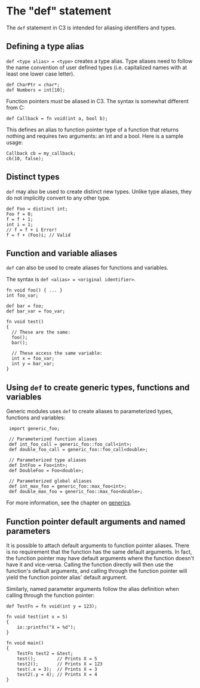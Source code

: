 # The "def" statement

The `def` statement in C3 is intended for aliasing identifiers and types.

## Defining a type alias

`def <type alias> = <type>` creates a type alias. Type aliases need to follow the name convention of user defined types (i.e. capitalized
names with at least one lower case letter).

    def CharPtr = char*;
    def Numbers = int[10];

Function pointers _must_ be aliased in C3. The syntax is somewhat different from C:

    def Callback = fn void(int a, bool b);

This defines an alias to function pointer type of a function that returns nothing and requires two arguments: an int and a bool. Here is a sample usage:

    Callback cb = my_callback;
    cb(10, false);


## Distinct types

`def` may also be used to create distinct new types. Unlike type aliases,
they do not implicitly convert to any other type.

    def Foo = distinct int;
    Foo f = 0;
    f = f + 1;
    int i = 1;
    // f = f + i Error!
    f = f + (Foo)i; // Valid

## Function and variable aliases

`def` can also be used to create aliases for functions and variables.

The syntax is `def <alias> = <original identifier>`.

```
fn void foo() { ... }
int foo_var;

def bar = foo;
def bar_var = foo_var;

fn void test() 
{
  // These are the same:
  foo();
  bar();
  
  // These access the same variable:
  int x = foo_var;
  int y = bar_var;
}  
```

## Using `def` to create generic types, functions and variables

Generic modules uses `def` to create aliases to parameterized types, functions 
and variables:

     import generic_foo;

     // Parameterized function aliases
     def int_foo_call = generic_foo::foo_call<int>;
     def double_foo_call = generic_foo::foo_call<double>;
  
     // Parameterized type aliases
     def IntFoo = Foo<int>;
     def DoubleFoo = Foo<double>;

     // Parameterized global aliases
     def int_max_foo = generic_foo::max_foo<int>;
     def double_max_foo = generic_foo::max_foo<double>;

For more information, see the chapter on [generics](../generics).

## Function pointer default arguments and named parameters

It is possible to attach default arguments to function pointer aliases. There is no requirement
that the function has the same default arguments. In fact, the function pointer may have 
default arguments where the function doesn't have it and vice-versa. Calling the function
directly will then use the function's default arguments, and calling through the function pointer
will yield the function pointer alias' default argument.

Similarly, named parameter arguments follow the alias definition when calling through the 
function pointer:

    def TestFn = fn void(int y = 123);

    fn void test(int x = 5)
    {
        io::printfn("X = %d");
    }

    fn void main()
    {
        TestFn test2 = &test;
        test();        // Prints X = 5
        test2();       // Prints X = 123
        test(.x = 3);  // Prints X = 3 
        test2(.y = 4); // Prints X = 4
    }

